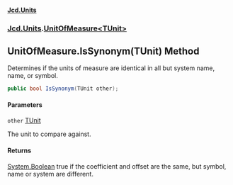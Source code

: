 #### [Jcd.Units](index 'index')
### [Jcd.Units](Jcd.Units 'Jcd.Units').[UnitOfMeasure&lt;TUnit&gt;](UnitOfMeasure_TUnit_ 'Jcd.Units.UnitOfMeasure<TUnit>')

## UnitOfMeasure<TUnit>.IsSynonym(TUnit) Method

Determines if the units of measure are identical in all but system name, name, or symbol.

```csharp
public bool IsSynonym(TUnit other);
```
#### Parameters

<a name='Jcd.Units.UnitOfMeasure_TUnit_.IsSynonym(TUnit).other'></a>

`other` [TUnit](UnitOfMeasure_TUnit_#Jcd.Units.UnitOfMeasure_TUnit_.TUnit 'Jcd.Units.UnitOfMeasure<TUnit>.TUnit')

The unit to compare against.

#### Returns
[System.Boolean](https://docs.microsoft.com/en-us/dotnet/api/System.Boolean 'System.Boolean')
true if the coefficient and offset are the same, but symbol, name or system are different.